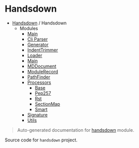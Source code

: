 # Handsdown

- [Handsdown](./README.md#handsdown) / Handsdown
  - Modules
    - [Main](./handsdown___main__.md#main)
    - [Cli Parser](./handsdown_cli_parser.md#cli-parser)
    - [Generator](./handsdown_generator.md#generator)
    - [IndentTrimmer](./handsdown_indent_trimmer.md#indenttrimmer)
    - [Loader](./handsdown_loader.md#loader)
    - [Main](./handsdown_main.md#main)
    - [MDDocument](./handsdown_md_document.md#mddocument)
    - [ModuleRecord](./handsdown_module_record.md#modulerecord)
    - [PathFinder](./handsdown_path_finder.md#pathfinder)
    - [Processors](./handsdown_processors_index.md#processors)
      - [Base](./handsdown_processors_base.md#base)
      - [Pep257](./handsdown_processors_pep257.md#pep257)
      - [Rst](./handsdown_processors_rst.md#rst)
      - [SectionMap](./handsdown_processors_section_map.md#sectionmap)
      - [Smart](./handsdown_processors_smart.md#smart)
    - [Signature](./handsdown_signature.md#signature)
    - [Utils](./handsdown_utils.md#utils)

> Auto-generated documentation for [handsdown](../handsdown/__init__.py) module.

Source code for `handsdown` project.
